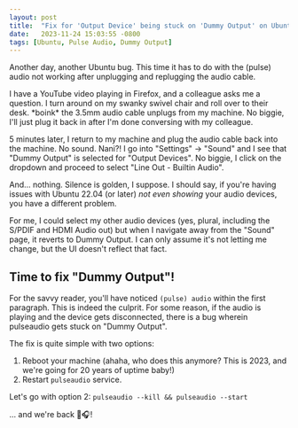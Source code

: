 ```yaml
---
layout: post
title:  "Fix for 'Output Device' being stuck on 'Dummy Output' on Ubuntu 22.04"
date:   2023-11-24 15:03:55 -0800
tags: [Ubuntu, Pulse Audio, Dummy Output]
---
```


Another day, another Ubuntu bug. This time it has to do with the (pulse) audio not working after unplugging and replugging the audio cable.

I have a YouTube video playing in Firefox, and a colleague asks me a question. I turn around on my swanky swivel chair and roll over to their
desk. \*boink\* the 3.5mm audio cable unplugs from my machine. No biggie, I'll just plug it back in after I'm done conversing with my colleague.

5 minutes later, I return to my machine and plug the audio cable back into the machine. No sound. Nani?! I go into "Settings" -> "Sound" and
I see that "Dummy Output" is selected for "Output Devices". No biggie, I click on the dropdown and proceed to select "Line Out - Builtin Audio".

And... nothing. Silence is golden, I suppose. I should say, if you're having issues with Ubuntu 22.04 (or later) _not even showing_ your audio
devices, you have a different problem.

For me, I could select my other audio devices (yes, plural, including the S/PDIF and HDMI Audio out) but when I navigate away from the "Sound"
page, it reverts to Dummy Output. I can only assume it's not letting me change, but the UI doesn't reflect that fact.

## Time to fix "Dummy Output"!

For the savvy reader, you'll have noticed `(pulse) audio` within the first paragraph. This is indeed the culprit. For some reason, if the audio
is playing and the device gets disconnected, there is a bug wherein pulseaudio gets stuck on "Dummy Output".

The fix is quite simple with two options:

1) Reboot your machine (ahaha, who does this anymore? This is 2023, and we're going for 20 years of uptime baby!)
2) Restart `pulseaudio` service.

Let's go with option 2:
`pulseaudio --kill && pulseaudio --start`

... and we're back 🎉🎧!
